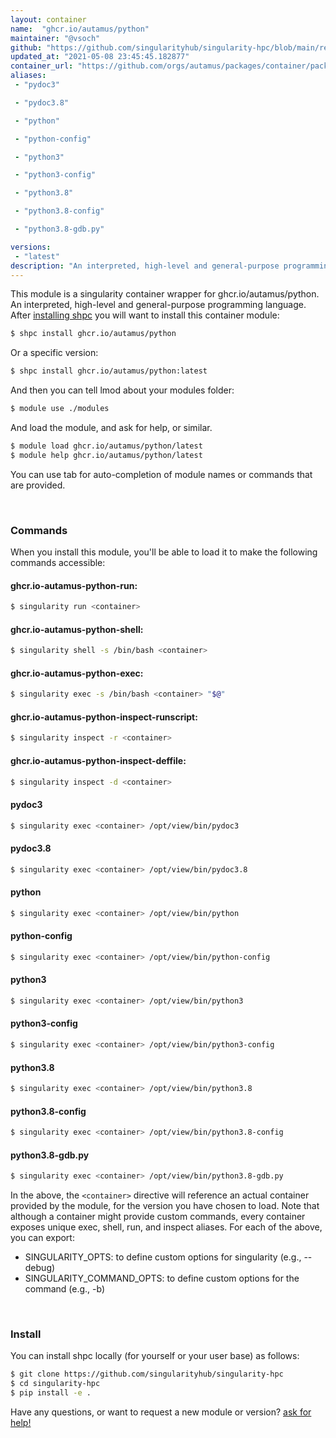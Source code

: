 ```yaml
---
layout: container
name:  "ghcr.io/autamus/python"
maintainer: "@vsoch"
github: "https://github.com/singularityhub/singularity-hpc/blob/main/registry/ghcr.io/autamus/python/container.yaml"
updated_at: "2021-05-08 23:45:45.182877"
container_url: "https://github.com/orgs/autamus/packages/container/package/python"
aliases:
 - "pydoc3"

 - "pydoc3.8"

 - "python"

 - "python-config"

 - "python3"

 - "python3-config"

 - "python3.8"

 - "python3.8-config"

 - "python3.8-gdb.py"

versions:
 - "latest"
description: "An interpreted, high-level and general-purpose programming language."
---
```


This module is a singularity container wrapper for ghcr.io/autamus/python.
An interpreted, high-level and general-purpose programming language.
After [installing shpc](#install) you will want to install this container module:

```bash
$ shpc install ghcr.io/autamus/python
```

Or a specific version:

```bash
$ shpc install ghcr.io/autamus/python:latest
```

And then you can tell lmod about your modules folder:

```bash
$ module use ./modules
```

And load the module, and ask for help, or similar.

```bash
$ module load ghcr.io/autamus/python/latest
$ module help ghcr.io/autamus/python/latest
```

You can use tab for auto-completion of module names or commands that are provided.

<br>

### Commands

When you install this module, you'll be able to load it to make the following commands accessible:

#### ghcr.io-autamus-python-run:

```bash
$ singularity run <container>
```

#### ghcr.io-autamus-python-shell:

```bash
$ singularity shell -s /bin/bash <container>
```

#### ghcr.io-autamus-python-exec:

```bash
$ singularity exec -s /bin/bash <container> "$@"
```

#### ghcr.io-autamus-python-inspect-runscript:

```bash
$ singularity inspect -r <container>
```

#### ghcr.io-autamus-python-inspect-deffile:

```bash
$ singularity inspect -d <container>
```


#### pydoc3
       
```bash
$ singularity exec <container> /opt/view/bin/pydoc3
```


#### pydoc3.8
       
```bash
$ singularity exec <container> /opt/view/bin/pydoc3.8
```


#### python
       
```bash
$ singularity exec <container> /opt/view/bin/python
```


#### python-config
       
```bash
$ singularity exec <container> /opt/view/bin/python-config
```


#### python3
       
```bash
$ singularity exec <container> /opt/view/bin/python3
```


#### python3-config
       
```bash
$ singularity exec <container> /opt/view/bin/python3-config
```


#### python3.8
       
```bash
$ singularity exec <container> /opt/view/bin/python3.8
```


#### python3.8-config
       
```bash
$ singularity exec <container> /opt/view/bin/python3.8-config
```


#### python3.8-gdb.py
       
```bash
$ singularity exec <container> /opt/view/bin/python3.8-gdb.py
```



In the above, the `<container>` directive will reference an actual container provided
by the module, for the version you have chosen to load. Note that although a container
might provide custom commands, every container exposes unique exec, shell, run, and
inspect aliases. For each of the above, you can export:

 - SINGULARITY_OPTS: to define custom options for singularity (e.g., --debug)
 - SINGULARITY_COMMAND_OPTS: to define custom options for the command (e.g., -b)

<br>
  
### Install

You can install shpc locally (for yourself or your user base) as follows:

```bash
$ git clone https://github.com/singularityhub/singularity-hpc
$ cd singularity-hpc
$ pip install -e .
```

Have any questions, or want to request a new module or version? [ask for help!](https://github.com/singularityhub/singularity-hpc/issues)